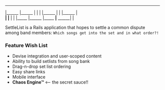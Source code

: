  _______ _______ _______ _______        _______        _____ _______ _______
 |______ |______    |       |    |      |______ |        |   |______    |   
 ______| |______    |       |    |_____ |______ |_____ __|__ ______|    | 
 
SettleList is a Rails application that hopes to settle a common dispute among band members:
`Which songs get into the set and in what order?!`

### Feature Wish List
- Devise integration and user-scoped content
- Ability to build setlists from song bank
- Drag-n-drop set list ordering
- Easy share links
- Mobile interface
- **Chaos Engine™** <-- the secret sauce!!
